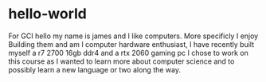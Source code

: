 # hello-world
For GCI
hello my name is james and I like computers. 
More specificly I enjoy Building them and am I computer hardware enthusiast,
I have recently built myself a r7 2700 16gb ddr4 and a rtx 2060 gaming pc
I chose to work on this course as I wanted to learn more about computer science and to possibly learn a new language or two along the way. 
